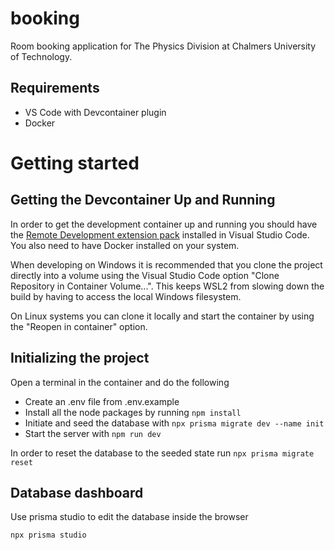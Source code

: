 # booking

Room booking application for The Physics Division at Chalmers University of Technology.

## Requirements

- VS Code with Devcontainer plugin
- Docker

# Getting started

## Getting the Devcontainer Up and Running
In order to get the development container up and running you should have the [Remote Development extension pack](https://marketplace.visualstudio.com/items?itemName=ms-vscode-remote.vscode-remote-extensionpack) installed in Visual Studio Code. You also need to have Docker installed on your system.

When developing on Windows it is recommended that you clone the project directly into a volume using the Visual Studio Code option "Clone Repository in Container Volume...". This keeps WSL2 from slowing down the build by having to access the local Windows filesystem.

On Linux systems you can clone it locally and start the container by using the "Reopen in container" option.


## Initializing the project 
Open a terminal in the container and do the following
- Create an .env file from .env.example
- Install all the node packages by running `npm install`
- Initiate and seed the database with `npx prisma migrate dev --name init`
- Start the server with `npm run dev`

In order to reset the database to the seeded state run `npx prisma migrate reset`

## Database dashboard
Use prisma studio to edit the database inside the browser
```bash
npx prisma studio
```